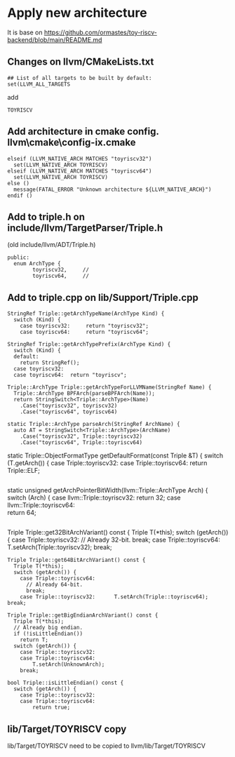 # Apply new architecture
It is base on https://github.com/ormastes/toy-riscv-backend/blob/main/README.md


## Changes on llvm/CMakeLists.txt
```
## List of all targets to be built by default:
set(LLVM_ALL_TARGETS
```
add
```
TOYRISCV
```

## Add architecture in cmake config. llvm\cmake\config-ix.cmake
```
elseif (LLVM_NATIVE_ARCH MATCHES "toyriscv32")
  set(LLVM_NATIVE_ARCH TOYRISCV)
elseif (LLVM_NATIVE_ARCH MATCHES "toyriscv64")
  set(LLVM_NATIVE_ARCH TOYRISCV)
else ()
  message(FATAL_ERROR "Unknown architecture ${LLVM_NATIVE_ARCH}")
endif ()
```

## Add to triple.h on include/llvm/TargetParser/Triple.h
(old include/llvm/ADT/Triple.h)
```
public:
  enum ArchType {
	    toyriscv32,     //
		toyriscv64,     //
```

## Add to triple.cpp on lib/Support/Triple.cpp
```
StringRef Triple::getArchTypeName(ArchType Kind) {
  switch (Kind) {
    case toyriscv32:     return "toyriscv32";
	case toyriscv64:     return "toyriscv64";
```
```
StringRef Triple::getArchTypePrefix(ArchType Kind) {
  switch (Kind) {
  default:
    return StringRef();
  case toyriscv32:
  case toyriscv64:  return "toyriscv";
```
```
Triple::ArchType Triple::getArchTypeForLLVMName(StringRef Name) {
  Triple::ArchType BPFArch(parseBPFArch(Name));
  return StringSwitch<Triple::ArchType>(Name)
    .Case("toyriscv32", toyriscv32)
    .Case("toyriscv64", toyriscv64)
```
```
static Triple::ArchType parseArch(StringRef ArchName) {
  auto AT = StringSwitch<Triple::ArchType>(ArchName)
    .Case("toyriscv32", Triple::toyriscv32)
    .Case("toyriscv64", Triple::toyriscv64)
```
static Triple::ObjectFormatType getDefaultFormat(const Triple &T) {
  switch (T.getArch()) {
    case Triple::toyriscv32:
    case Triple::toyriscv64:
	    return Triple::ELF;
```
```
static unsigned getArchPointerBitWidth(llvm::Triple::ArchType Arch) {
  switch (Arch) {
    case llvm::Triple::toyriscv32:
	  return 32;
	case llvm::Triple::toyriscv64:	
      return 64;
```
```
Triple Triple::get32BitArchVariant() const {
  Triple T(*this);
  switch (getArch()) {
    case Triple::toyriscv32:
    // Already 32-bit.
	break;
	case Triple::toyriscv64:     T.setArch(Triple::toyriscv32); break;
```
Triple Triple::get64BitArchVariant() const {
  Triple T(*this);
  switch (getArch()) {
    case Triple::toyriscv64:
	  // Already 64-bit.
      break;
	case Triple::toyriscv32:      T.setArch(Triple::toyriscv64); break;
```
```
Triple Triple::getBigEndianArchVariant() const {
  Triple T(*this);
  // Already big endian.
  if (!isLittleEndian())
    return T;
  switch (getArch()) {
    case Triple::toyriscv32:
    case Triple::toyriscv64:
	    T.setArch(UnknownArch);
    break;
```
```
bool Triple::isLittleEndian() const {
  switch (getArch()) {
    case Triple::toyriscv32:
	case Triple::toyriscv64:
		return true;
```

## lib/Target/TOYRISCV copy
lib/Target/TOYRISCV need to be copied to llvm/lib/Target/TOYRISCV